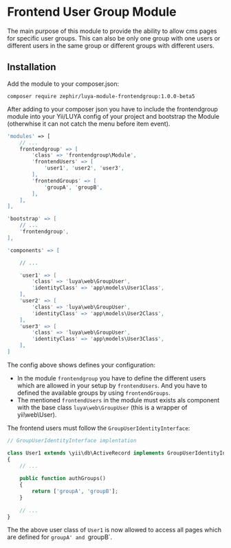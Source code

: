 Frontend User Group Module
==========================

The main purpose of this module to provide the ability to allow cms pages for specific user groups. This can also be only one group with one users or different users in the same group or different groups with different users.

Installation
-------------

Add the module to your composer.json:

```
composer require zephir/luya-module-frontendgroup:1.0.0-beta5
```

After adding to your composer json you have to include the frontendgroup module into your Yii/LUYA config of your project and bootstrap the Module (otherwhise it can not catch the menu before item event).

```php
'modules' => [
    // ...
    frontendgroup' => [
        'class' => 'frontendgroup\Module',
        'frontendUsers' => [
            'user1', 'user2', 'user3',
        ],
        'frontendGroups' => [
            'groupA', 'groupB',
        ],
    ],
],

'bootstrap' => [
    // ...
    'frontendgroup',
],

'components' => [

    // ...

    'user1' => [
        'class' => 'luya\web\GroupUser',
        'identityClass' => 'app\models\User1Class',
    ],
    'user2' => [
        'class' => 'luya\web\GroupUser',
        'identityClass' => 'app\models\User2Class',
    ],
    'user3' => [
        'class' => 'luya\web\GroupUser',
        'identityClass' => 'app\models\User3Class',
    ],
]
```

The config above shows defines your configuration:

+ In the module `frontendgroup` you have to define the different users which are allowed in your setup by `frontendUsers`. And you have to defined the available groups by using `frontendGroups`.
+ The mentioned `frontendUsers` in the module must exists als component with the base class `luya\web\GroupUser` (this is a wrapper of yii\web\User).

The frontend users must follow the `GroupUserIdentityInterface`:

```php
// GroupUserIdentityInterface implentation

class User1 extends \yii\db\ActiveRecord implements GroupUserIdentityInterface
{
    // ...
    
    public function authGroups()
    {
        return ['groupA', 'groupB'];
    }
    
    // ...
}
```

The the above user class of `User1` is now allowed to access all pages which are defined for `groupA' and `groupB`.